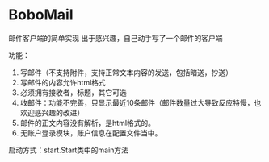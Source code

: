 # BoboMail
邮件客户端的简单实现
出于感兴趣，自己动手写了一个邮件的客户端


功能：
  1. 写邮件（不支持附件，支持正常文本内容的发送，包括暗送，抄送）
  2. 写邮件的内容允许html格式
  3. 必须拥有接收者，标题，其它可选
  4. 收邮件：功能不完善，只显示最近10条邮件（邮件数量过大导致反应特慢，也欢迎感兴趣的改进）
  5. 邮件的正文内容没有解析，是html格式的。
  6. 无账户登录模块，账户信息在配置文件当中。
  
  
启动方式：start.Start类中的main方法
